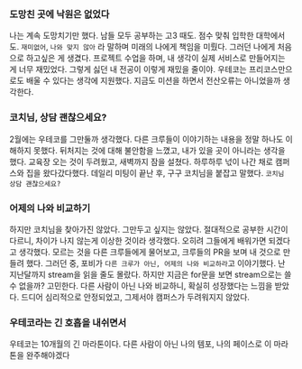 ### 도망친 곳에 낙원은 없었다
나는 계속 도망치기만 했다. 남들 모두 공부하는 고3 때도. 점수 맞춰 입학한 대학에서도.
`재미없어`, `나와 맞지 않아` 라 말하며 미래의 나에게 책임을 미뤘다.
그러던 나에게 처음으로 하고싶은 게 생겼다.
프로젝트 수업을 하며, 내 생각이 실제 서비스로 만들어지는 게 너무 재밌었다.
그렇게 싫던 내 전공이 이렇게 재밌을 줄이야.
우테코는 프리코스만으로도 배울 수 있다는 생각에 지원했다.
지금도 미션을 하면서 전산오류는 아니었을까 생각한다.


### 코치님, 상담 괜찮으세요?
2월에는 우테코를 그만둘까 생각했다.
다른 크루들이 이야기하는 내용을 정말 하나도 이해하지 못했다.
뒤처지는 것에 대해 불안함을 느꼈고, 내가 있을 곳이 아니라는 생각을 했다.
교육장 오는 것이 두려웠고, 새벽까지 잠을 설쳤다.
하루하루 넋이 나간 채로 캠퍼스와 집을 왔다갔다했다.
데일리 미팅이 끝난 후, 구구 코치님을 붙잡고 말했다. `코치님 상담 괜찮으세요?`


### 어제의 나와 비교하기
하지만 코치님을 찾아가진 않았다.
그만두고 싶지는 않았다.
절대적으로 공부한 시간이 다르니, 차이가 나지 않는게 이상한 것이라 생각했다.
오히려 그들에게 배워가면 되겠다고 생각했다.
모르는 것을 다른 크루들에게 물어보고, 크루들의 PR을 보며 내 것으로 만들려 했다.
그러던 중, 포비가 `다른 크루가 아닌, 어제의 나와 비교하라`고 이야기했다.
난 지난달까지 stream을 읽을 줄도 몰랐다. 
하지만 지금은 for문을 보면 stream으로는 쓸 수 없을까? 고민한다.
다른 사람이 아닌 나와 비교하니, 확실히 성장했다는 느낌을 받았다.
드디어 심리적으로 안정되었고, 그제서야 캠퍼스가 두려워지지 않았다.


### 우테코라는 긴 호흡을 내쉬면서
우테코는 10개월의 긴 마라톤이다.
다른 사람이 아닌 나의 템포, 나의 페이스로 이 마라톤을 완주해야겠다